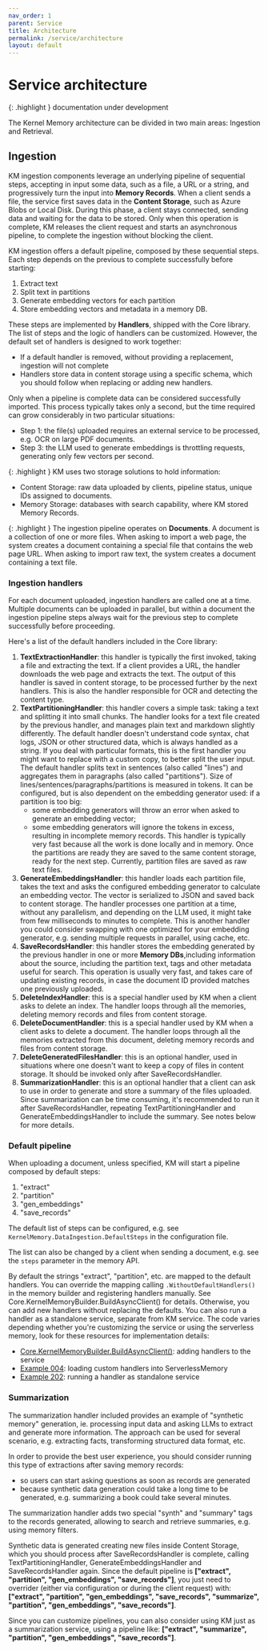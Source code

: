```yaml
---
nav_order: 1
parent: Service
title: Architecture
permalink: /service/architecture
layout: default
---
```

# Service architecture

{: .highlight }
documentation under development

The Kernel Memory architecture can be divided in two main areas: Ingestion and Retrieval.

## Ingestion

KM ingestion components leverage an underlying pipeline of sequential steps, accepting in input some data, such as a
file, a URL or a string, and progressively turn the input into **Memory Records**. When a client sends a file, the
service first saves data in the **Content Storage**, such as Azure Blobs or Local Disk. During this phase, a client
stays connected, sending data and waiting for the data to be stored. Only when this operation is complete, KM releases
the client request and starts an asynchronous pipeline, to complete the ingestion without blocking the client.

KM ingestion offers a default pipeline, composed by these sequential steps. Each step depends on the previous to
complete successfully before starting:

1. Extract text
2. Split text in partitions
3. Generate embedding vectors for each partition
4. Store embedding vectors and metadata in a memory DB.

These steps are implemented by **Handlers**, shipped with the Core library. The list of steps and the logic of handlers
can be customized. However, the default set of handlers is designed to work together:

* If a default handler is removed, without providing a replacement, ingestion will not complete
* Handlers store data in content storage using a specific schema, which you should follow when replacing or adding new
  handlers.

Only when a pipeline is complete data can be considered successfully imported. This process typically takes only a
second, but the time required can grow considerably in two particular situations:

* Step 1: the file(s) uploaded requires an external service to be processed, e.g. OCR on large PDF documents.
* Step 3: the LLM used to generate embeddings is throttling requests, generating only few vectors per second.

{: .highlight }
KM uses two storage solutions to hold information:
* Content Storage: raw data uploaded by clients, pipeline status, unique IDs assigned to documents.
* Memory Storage: databases with search capability, where KM stored Memory Records.

{: .highlight }
The ingestion pipeline operates on **Documents**. A document is a collection of one or more files. When asking to import
a web page, the system creates a document containing a special file that contains the web page URL. When asking to
import raw text, the system creates a document containing a text file.

### Ingestion handlers

For each document uploaded, ingestion handlers are called one at a time. Multiple documents can be uploaded in
parallel, but within a document the ingestion pipeline steps always wait for the previous step to complete successfully
before proceeding.

Here's a list of the default handlers included in the Core library:

1. **TextExtractionHandler**: this handler is typically the first invoked, taking a file and extracting the text. If a
   client provides a URL, the handler downloads the web page and extracts the text. The output of this handler is saved
   in content storage, to be processed further by the next handlers. This is also the handler responsible for OCR and
   detecting the content type.
2. **TextPartitioningHandler**: this handler covers a simple task: taking a text and splitting it into small chunks. 
   The handler looks for a text file created by the previous handler, and manages plain text and markdown slightly 
   differently. The default handler doesn't understand code syntax, chat logs, JSON or other structured data, which is
   always handled as a string. If you deal with particular formats, this is the first handler you might want to replace
   with a custom copy, to better split the user input.
   The default handler splits text in sentences (also called "lines") and aggregates them in paragraphs (also called
   "partitions"). Size of lines/sentences/paragraphs/partitions is measured in tokens. It can be configured, but is also
   dependent on the embedding generator used: if a partition is too big:
   * some embedding generators will throw an error when asked to generate an embedding vector;
   * some embedding generators will ignore the tokens in excess, resulting in incomplete memory records.
   This handler is typically very fast because all the work is done locally and in memory. Once the partitions are ready
   they are saved to the same content storage, ready for the next step. Currently, partition files are saved as raw
   text files.
3. **GenerateEmbeddingsHandler**: this handler loads each partition file, takes the text and asks the configured
   embedding generator to calculate an embedding vector. The vector is serialized to JSON and saved back to content
   storage. The handler processes one partition at a time, without any parallelism, and depending on the LLM used, it
   might take from few milliseconds to minutes to complete. This is another handler you could consider swapping
   with one optimized for your embedding generator, e.g. sending multiple requests in parallel, using cache, etc.
4. **SaveRecordsHandler**: this handler stores the embedding generated by the previous handler in one or more
   **Memory DBs**,including information about the source, including the partition text, tags and other metadata useful
   for search.  This operation is usually very fast, and takes care of updating existing records, in case the document
   ID provided matches one previously uploaded.
5. **DeleteIndexHandler**: this is a special handler used by KM when a client asks to delete an index. The handler
   loops through all the memories, deleting memory records and files from content storage.
6. **DeleteDocumentHandler**: this is a special handler used by KM when a client asks to delete a document. The handler
   loops through all the memories extracted from this document, deleting memory records and files from content storage.
7. **DeleteGeneratedFilesHandler**: this is an optional handler, used in situations where one doesn't want to keep a
   copy of files in content storage. It should be invoked only after SaveRecordsHandler.
8. **SummarizationHandler**: this is an optional handler that a client can ask to use in order to generate and store
   a summary of the files uploaded. Since summarization can be time consuming, it's recommended to run it after
   SaveRecordsHandler, repeating TextPartitioningHandler and GenerateEmbeddingsHandler to include the summary.
   See notes below for more details.

### Default pipeline

When uploading a document, unless specified, KM will start a pipeline composed by default steps:

1. "extract"
2. "partition"
3. "gen_embeddings"
4. "save_records"

The default list of steps can be configured, e.g. see `KernelMemory.DataIngestion.DefaultSteps` in the configuration
file.

The list can also be changed by a client when sending a document, e.g. see the `steps` parameter in the memory API.

By default the strings "extract", "partition", etc. are mapped to the default handlers. You can override the mapping
calling `.WithoutDefaultHandlers()` in the memory builder and registering handlers manually.
See Core.KernelMemoryBuilder.BuildAsyncClient() for details. Otherwise, you can add new handlers without replacing the
defaults. You can also run a handler as a standalone service, separate from KM service.
The code varies depending whether you're customizing the service or using the serverless memory, look for these resources
for implementation details:

* [Core.KernelMemoryBuilder.BuildAsyncClient()](https://github.com/microsoft/kernel-memory/blob/main/service/Core/KernelMemoryBuilder.cs#L284): adding handlers to the service
* [Example 004](https://github.com/microsoft/kernel-memory/blob/main/examples/004-dotnet-ServerlessCustomPipeline/Program.cs): loading custom handlers into ServerlessMemory
* [Example 202](https://github.com/microsoft/kernel-memory/blob/main/examples/202-dotnet-CustomHandlerAsAService/Program.cs): running a handler as standalone service

### Summarization

The summarization handler included provides an example of "synthetic memory" generation, ie. processing input data and
asking LLMs to extract and generate more information. The approach can be used for several scenario, e.g. extracting
facts, transforming structured data format, etc.

In order to provide the best user experience, you should consider running this type of extractions after saving memory
records:

* so users can start asking questions as soon as records are generated
* because synthetic data generation could take a long time to be generated, e.g. summarizing a book could take several
  minutes.

The summarization handler adds two special "synth" and "summary" tags to the records generated, allowing to search and
retrieve summaries, e.g. using memory filters.

Synthetic data is generated creating new files inside Content Storage, which you should process after SaveRecordsHandler
is complete, calling TextPartitioningHandler, GenerateEmbeddingsHandler and SaveRecordsHandler again. Since the default
pipeline is **["extract", "partition", "gen_embeddings", "save_records"]**, you just need to overrider (either via configuration
or during the client request) with:
**["extract", "partition", "gen_embeddings", "save_records", "summarize", "partition", "gen_embeddings", "save_records"]**.

Since you can customize pipelines, you can also consider using KM just as a summarization service, using a pipeline
like: **["extract", "summarize", "partition", "gen_embeddings", "save_records"]**.
